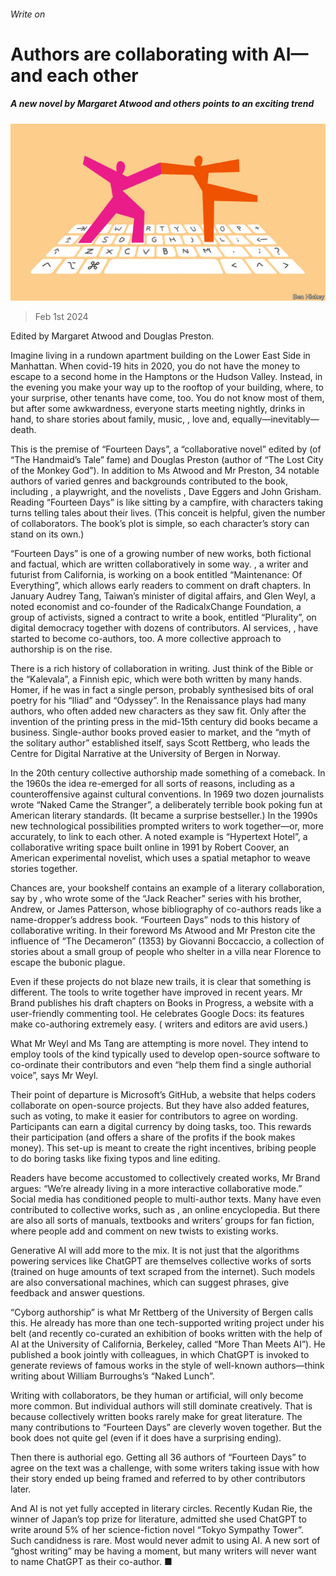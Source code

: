 ###### Write on

# Authors are collaborating with AI—and each other 

##### A new novel by Margaret Atwood and others points to an exciting trend 

![image](images/20240203_CUD001.jpg) 

> Feb 1st 2024 

Edited by Margaret Atwood and Douglas Preston. 

Imagine living in a rundown apartment building on the Lower East Side in Manhattan. When covid-19 hits in 2020, you do not have the money to escape to a second home in the Hamptons or the Hudson Valley. Instead, in the evening you make your way up to the rooftop of your building, where, to your surprise, other tenants have come, too. You do not know most of them, but after some awkwardness, everyone starts meeting nightly, drinks in hand, to share stories about family, music, , love and, equally—inevitably—death.

This is the premise of “Fourteen Days”, a “collaborative novel” edited by  (of “The Handmaid’s Tale” fame) and Douglas Preston (author of “The Lost City of the Monkey God”). In addition to Ms Atwood and Mr Preston, 34 notable authors of varied genres and backgrounds contributed to the book, including , a playwright, and the novelists , Dave Eggers and John Grisham. Reading “Fourteen Days” is like sitting by a campfire, with characters taking turns telling tales about their lives. (This conceit is helpful, given the number of collaborators. The book’s plot is simple, so each character’s story can stand on its own.) 

“Fourteen Days” is one of a growing number of new works, both fictional and factual, which are written collaboratively in some way. , a writer and futurist from California, is working on a book entitled “Maintenance: Of Everything”, which allows early readers to comment on draft chapters. In January Audrey Tang, Taiwan’s minister of digital affairs, and Glen Weyl, a noted economist and co-founder of the RadicalxChange Foundation, a group of activists, signed a contract to write a book, entitled “Plurality”, on digital democracy together with dozens of contributors. AI services, , have started to become co-authors, too. A more collective approach to authorship is on the rise.

There is a rich history of collaboration in writing. Just think of the Bible or the “Kalevala”, a Finnish epic, which were both written by many hands. Homer, if he was in fact a single person, probably synthesised bits of oral poetry for his “Iliad” and “Odyssey”. In the Renaissance plays had many authors, who often added new characters as they saw fit. Only after the invention of the printing press in the mid-15th century did books became a business. Single-author books proved easier to market, and the “myth of the solitary author” established itself, says Scott Rettberg, who leads the Centre for Digital Narrative at the University of Bergen in Norway. 

In the 20th century collective authorship made something of a comeback. In the 1960s the idea re-emerged for all sorts of reasons, including as a counteroffensive against cultural conventions. In 1969 two dozen journalists wrote “Naked Came the Stranger”, a deliberately terrible book poking fun at American literary standards. (It became a surprise bestseller.) In the 1990s new technological possibilities prompted writers to work together—or, more accurately, to link to each other. A noted example is “Hypertext Hotel”, a collaborative writing space built online in 1991 by Robert Coover, an American experimental novelist, which uses a spatial metaphor to weave stories together. 

Chances are, your bookshelf contains an example of a literary collaboration, say by , who wrote some of the “Jack Reacher” series with his brother, Andrew, or James Patterson, whose bibliography of co-authors reads like a name-dropper’s address book. “Fourteen Days” nods to this history of collaborative writing. In their foreword Ms Atwood and Mr Preston cite the influence of “The Decameron” (1353) by Giovanni Boccaccio, a collection of stories about a small group of people who shelter in a villa near Florence to escape the bubonic plague. 

Even if these projects do not blaze new trails, it is clear that something is different. The tools to write together have improved in recent years. Mr Brand publishes his draft chapters on Books in Progress, a website with a user-friendly commenting tool. He celebrates Google Docs: its features make co-authoring extremely easy. ( writers and editors are avid users.) 

What Mr Weyl and Ms Tang are attempting is more novel. They intend to employ tools of the kind typically used to develop open-source software to co-ordinate their contributors and even “help them find a single authorial voice”, says Mr Weyl. 

Their point of departure is Microsoft’s GitHub, a website that helps coders collaborate on open-source projects. But they have also added features, such as voting, to make it easier for contributors to agree on wording. Participants can earn a digital currency by doing tasks, too. This rewards their participation (and offers a share of the profits if the book makes money). This set-up is meant to create the right incentives, bribing people to do boring tasks like fixing typos and line editing.

Readers have become accustomed to collectively created works, Mr Brand argues: “We’re already living in a more interactive collaborative mode.” Social media has conditioned people to multi-author texts. Many have even contributed to collective works, such as , an online encyclopedia. But there are also all sorts of manuals, textbooks and writers’ groups for fan fiction, where people add and comment on new twists to existing works. 

Generative AI will add more to the mix. It is not just that the algorithms powering services like ChatGPT are themselves collective works of sorts (trained on huge amounts of text scraped from the internet). Such models are also conversational machines, which can suggest phrases, give feedback and answer questions. 

“Cyborg authorship” is what Mr Rettberg of the University of Bergen calls this. He already has more than one tech-supported writing project under his belt (and recently co-curated an exhibition of books written with the help of AI at the University of California, Berkeley, called “More Than Meets AI”). He published a book jointly with colleagues, in which ChatGPT is invoked to generate reviews of famous works in the style of well-known authors—think  writing about William Burroughs’s “Naked Lunch”. 

Writing with collaborators, be they human or artificial, will only become more common. But individual authors will still dominate creatively. That is because collectively written books rarely make for great literature. The many contributions to “Fourteen Days” are cleverly woven together. But the book does not quite gel (even if it does have a surprising ending).

Then there is authorial ego. Getting all 36 authors of “Fourteen Days” to agree on the text was a challenge, with some writers taking issue with how their story ended up being framed and referred to by other contributors later.

And AI is not yet fully accepted in literary circles. Recently Kudan Rie, the winner of Japan’s top prize for literature, admitted she used ChatGPT to write around 5% of her science-fiction novel “Tokyo Sympathy Tower”. Such candidness is rare. Most would never admit to using AI. A new sort of “ghost writing” may be having a moment, but many writers will never want to name ChatGPT as their co-author. ■


